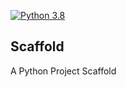 [![Python 3.8](https://github.com/wiro0/Scaffold/actions/workflows/main.yml/badge.svg)](https://github.com/wiro0/Scaffold/actions/workflows/main.yml)

## Scaffold
A Python Project Scaffold
